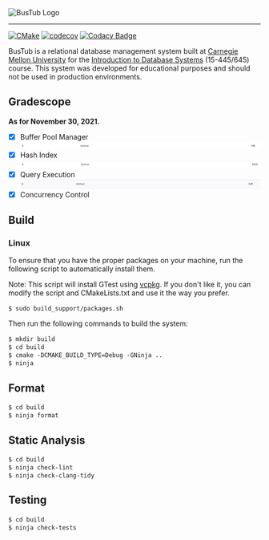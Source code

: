 <img src="logo/bustub.svg" alt="BusTub Logo" height="200">

-----------------

[![CMake](https://github.com/qdslovelife/bustub/actions/workflows/codev.yml/badge.svg)](https://github.com/qdslovelife/bustub/actions/workflows/codev.yml)
[![codecov](https://codecov.io/gh/qdslovelife/bustub/branch/master/graph/badge.svg?token=6Y2ZTDH9E1)](https://codecov.io/gh/qdslovelife/bustub)
[![Codacy Badge](https://app.codacy.com/project/badge/Grade/04e145567ae444a2a0cf8ad946ff1d1f)](https://www.codacy.com?utm_source=github.com&amp;utm_medium=referral&amp;utm_content=qdslovelife/bustub&amp;utm_campaign=Badge_Grade)

BusTub is a relational database management system built at [Carnegie Mellon University](https://db.cs.cmu.edu) for the [Introduction to Database Systems](https://15445.courses.cs.cmu.edu) (15-445/645) course. This system was developed for educational purposes and should not be used in production environments.

## Gradescope

**As for November 30, 2021.**

- [x] Buffer Pool Manager ![](img/bpm.png)
- [x] Hash Index ![](img/hi.png)
- [x] Query Execution ![](img/qe.png)
- [x] Concurrency Control 

## Build

### Linux

To ensure that you have the proper packages on your machine, run the following script to automatically install them.

Note: This script will install GTest using [vcpkg](https://github.com/microsoft/vcpkg). If you don't like it, you can modify the script and  CMakeLists.txt and use it the way you prefer.

```
$ sudo build_support/packages.sh
```

Then run the following commands to build the system:

```
$ mkdir build
$ cd build
$ cmake -DCMAKE_BUILD_TYPE=Debug -GNinja ..
$ ninja
```

## Format

```
$ cd build
$ ninja format
```

## Static Analysis

```
$ cd build
$ ninja check-lint
$ ninja check-clang-tidy
```

## Testing

```
$ cd build
$ ninja check-tests
```
